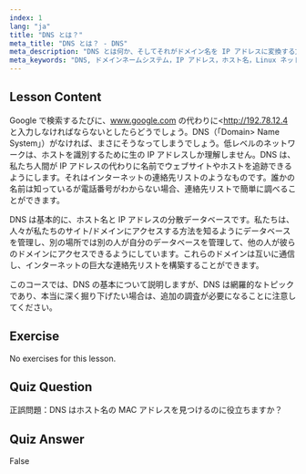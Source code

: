 ```yaml
---
index: 1
lang: "ja"
title: "DNS とは？"
meta_title: "DNS とは？ - DNS"
meta_description: "DNS とは何か、そしてそれがドメイン名を IP アドレスに変換する方法を学びます。初心者向けの Linux ガイドで、このインターネットの核となる概念を理解しましょう。"
meta_keywords: "DNS, ドメインネームシステム，IP アドレス，ホスト名，Linux ネットワーキング，初心者，チュートリアル，ガイド"
---
```


## Lesson Content

Google で検索するたびに、www.google.com の代わりに<http://192.78.12.4 と入力しなければならないとしたらどうでしょう。DNS（「Domain> Name System」）がなければ、まさにそうなってしまうでしょう。低レベルのネットワークは、ホストを識別するために生の IP アドレスしか理解しません。DNS は、私たち人間が IP アドレスの代わりに名前でウェブサイトやホストを追跡できるようにします。それはインターネットの連絡先リストのようなものです。誰かの名前は知っているが電話番号がわからない場合、連絡先リストで簡単に調べることができます。

DNS は基本的に、ホスト名と IP アドレスの分散データベースです。私たちは、人々が私たちのサイト/ドメインにアクセスする方法を知るようにデータベースを管理し、別の場所では別の人が自分のデータベースを管理して、他の人が彼らのドメインにアクセスできるようにしています。これらのドメインは互いに通信し、インターネットの巨大な連絡先リストを構築することができます。

このコースでは、DNS の基本について説明しますが、DNS は網羅的なトピックであり、本当に深く掘り下げたい場合は、追加の調査が必要になることに注意してください。

## Exercise

No exercises for this lesson.

## Quiz Question

正誤問題：DNS はホスト名の MAC アドレスを見つけるのに役立ちますか？

## Quiz Answer

False
